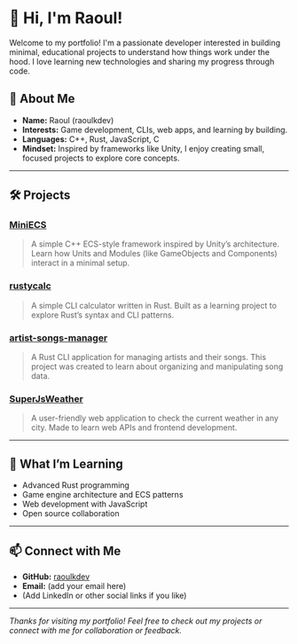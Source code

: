 # 👋 Hi, I'm Raoul!

Welcome to my portfolio! I'm a passionate developer interested in building minimal, educational projects to understand how things work under the hood. I love learning new technologies and sharing my progress through code.

## 🚀 About Me

- **Name:** Raoul (raoulkdev)
- **Interests:** Game development, CLIs, web apps, and learning by building.
- **Languages:** C++, Rust, JavaScript, C
- **Mindset:** Inspired by frameworks like Unity, I enjoy creating small, focused projects to explore core concepts.

---

## 🛠️ Projects

### [MiniECS](https://github.com/raoulkdev/MiniECS)
> A simple C++ ECS-style framework inspired by Unity’s architecture. Learn how Units and Modules (like GameObjects and Components) interact in a minimal setup.

### [rustycalc](https://github.com/raoulkdev/rustycalc)
> A simple CLI calculator written in Rust. Built as a learning project to explore Rust’s syntax and CLI patterns.

### [artist-songs-manager](https://github.com/raoulkdev/artist-songs-manager)
> A Rust CLI application for managing artists and their songs. This project was created to learn about organizing and manipulating song data.

### [SuperJsWeather](https://github.com/raoulkdev/SuperJsWeather)
> A user-friendly web application to check the current weather in any city. Made to learn web APIs and frontend development.

---

## 🌱 What I’m Learning

- Advanced Rust programming
- Game engine architecture and ECS patterns
- Web development with JavaScript
- Open source collaboration

---

## 📫 Connect with Me

- **GitHub:** [raoulkdev](https://github.com/raoulkdev)
- **Email:** (add your email here)
- (Add LinkedIn or other social links if you like)

---

_Thanks for visiting my portfolio! Feel free to check out my projects or connect with me for collaboration or feedback._
